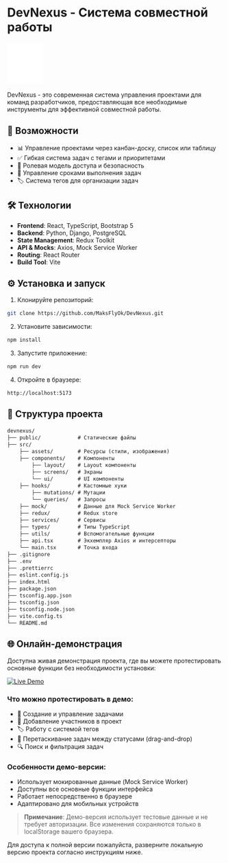 # DevNexus - Система совместной работы

[![DevNexus Preview](./src/assets/images/Logo.svg)](https://maksflyok.github.io/DevNexus/)

DevNexus - это современная система управления проектами для команд разработчиков, предоставляющая все необходимые инструменты для эффективной совместной работы.

## 🚀 Возможности

- 📊 Управление проектами через канбан-доску, список или таблицу
- ✅ Гибкая система задач с тегами и приоритетами
- 🔐 Ролевая модель доступа и безопасность
- 📅 Управление сроками выполнения задач
- 🏷️ Система тегов для организации задач

## 🛠 Технологии

- **Frontend**: React, TypeScript, Bootstrap 5
- **Backend**: Python, Django, PostgreSQL
- **State Management**: Redux Toolkit
- **API & Mocks**: Axios, Mock Service Worker
- **Routing**: React Router
- **Build Tool**: Vite

## ⚙️ Установка и запуск

1. Клонируйте репозиторий:

```bash
git clone https://github.com/MaksFlyOk/DevNexus.git
```

2. Установите зависимости:

```bash
npm install
```

3. Запустите приложение:

```bash
npm run dev
```

4. Откройте в браузере:

```
http://localhost:5173
```

## 📂 Структура проекта

```
devnexus/
├── public/            # Статические файлы
├── src/
    ├── assets/        # Ресурсы (стили, изображения)
    ├── components/    # Компоненты
        ├── layout/    # Layout компоненты
        ├── screens/   # Экраны
        └── ui/        # UI компоненты
    ├── hooks/         # Кастомные хуки
        ├── mutations/ # Мутации
        └── queries/   # Запросы
    ├── mock/          # Данные для Mock Service Worker
    ├── redux/         # Redux store
    ├── services/      # Сервисы
    ├── types/         # Типы TypeScript
    ├── utils/         # Вспомогательные функции
    ├── api.tsx        # Экхемпляр Axios и интерсепторы
    └── main.tsx       # Точка входа
├── .gitignore
├── .env
├── .prettierrc
├── eslint.config.js
├── index.html
├── package.json
├── tsconfig.app.json
├── tsconfig.json
├── tsconfig.node.json
├── vite.config.ts
└── README.md
```

## 🌐 Онлайн-демонстрация

Доступна живая демонстрация проекта, где вы можете протестировать основные функции без необходимости установки:

[![Live Demo](https://img.shields.io/badge/Demo-DevNexus-%23007bff?style=for-the-badge&logo=react)](https://maksflyok.github.io/DevNexus/)

### Что можно протестировать в демо:

- 📌 Создание и управление задачами
- 👥 Добавление участников в проект
- 🏷️ Работу с системой тегов
- 🔄 Перетаскивание задач между статусами (drag-and-drop)
- 🔍 Поиск и фильтрация задач

### Особенности демо-версии:

- Использует мокированные данные (Mock Service Worker)
- Доступны все основные функции интерфейса
- Работает непосредственно в браузере
- Адаптировано для мобильных устройств

> **Примечание**: Демо-версия использует тестовые данные и не требует авторизации. Все изменения сохраняются только в localStorage вашего браузера.

Для доступа к полной версии пожалуйста, разверните локальную версию проекта согласно инструкциям ниже.
